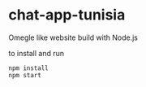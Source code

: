 # chat-app-tunisia
Omegle like website build with Node.js

to install and run
```
npm install
npm start
```
